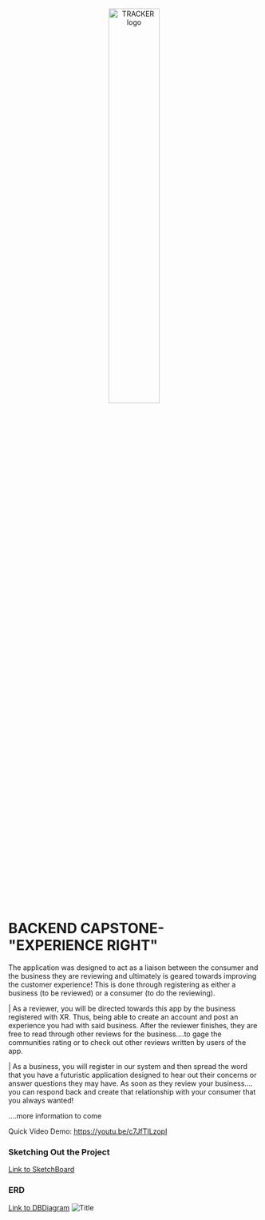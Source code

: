 <br/>
<p align="center">
    <a >
        <img width="45%" src="https://res.cloudinary.com/triggsumms/image/upload/v1604285119/kfm7cqjg5hh5o3fcdwlb.gif"  alt="TRACKER logo">
    </a>
</p>

<br/>

# BACKEND CAPSTONE- "EXPERIENCE RIGHT"

The application was designed to act as a liaison between the consumer and the business they are reviewing and ultimately is geared towards improving the customer experience! This is done through registering as either a business (to be reviewed) or a consumer (to do the reviewing).  

| As a reviewer, you will be directed towards this app by the business registered with XR. Thus, being able to create an account and post an experience you had with said business. After the reviewer finishes, they are free to read through other reviews for the business....to gage the communities rating or to check out other reviews written by users of the app.  

| As a business, you will register in our system and then spread the word that you have a futuristic application designed to hear out their concerns or answer questions they may have.  As soon as they review your business.... you can respond back and create that relationship with your consumer that you always wanted!


....more information to come

Quick Video Demo: https://youtu.be/c7JfTILzopI

### Sketching Out the Project 
[Link to SketchBoard](https://sketchboard.me/BCofWoKCUoAq)


### ERD
[Link to DBDiagram](https://dbdiagram.io/d/5f91b7b53a78976d7b78c927)
![Title](https://res.cloudinary.com/triggsumms/image/upload/v1603575585/de1rup2jmwk7jnha6slp.png)


